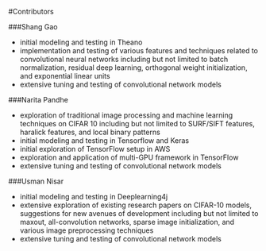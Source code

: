 #Contributors

###Shang Gao
 - initial modeling and testing in Theano
 - implementation and testing of various features and techniques related to convolutional neural networks including but
 not limited to batch normalization, residual deep learning, orthogonal weight initialization, and exponential linear units
 - extensive tuning and testing of convolutional network models
 
###Narita Pandhe
 - exploration of traditional image processing and machine learning techniques on CIFAR 10 including but not limited to SURF/SIFT
 features, haralick features, and local binary patterns
 - initial modeling and testing in Tensorflow and Keras
 - initial exploration of TensorFlow setup in AWS
 - exploration and application of multi-GPU framework in TensorFlow
 - extensive tuning and testing of convolutional network models

###Usman Nisar
 - initial modeling and testing in Deeplearning4j
 - extensive exploration of existing research papers on CIFAR-10 models, suggestions for new avenues of development including
 but not limited to maxout, all-convolution networks, sparse image initialization, and various image preprocessing techniques
 - extensive tuning and testing of convolutional network models